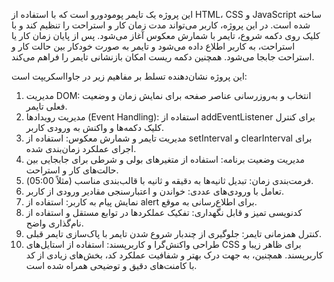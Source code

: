 این پروژه یک تایمر پومودورو است که با استفاده از HTML، CSS و JavaScript ساخته شده است. در این پروژه، کاربر می‌تواند مدت زمان کار و استراحت را تنظیم کند و با کلیک روی دکمه شروع، تایمر با شمارش معکوس آغاز می‌شود. پس از پایان زمان کار یا استراحت، به کاربر اطلاع داده می‌شود و تایمر به صورت خودکار بین حالت کار و استراحت جابجا می‌شود. همچنین دکمه ریست امکان بازنشانی تایمر را فراهم می‌کند.

این پروژه نشان‌دهنده تسلط بر مفاهیم زیر در جاوااسکریپت است:
1. مدیریت DOM: انتخاب و به‌روزرسانی عناصر صفحه برای نمایش زمان و وضعیت فعلی تایمر.
2. مدیریت رویدادها (Event Handling): استفاده از addEventListener برای کنترل کلیک دکمه‌ها و واکنش به ورودی کاربر.
3. مدیریت تایمر و شمارش معکوس: استفاده از setInterval و clearInterval برای اجرای عملکرد زمان‌بندی شده.
4. مدیریت وضعیت برنامه: استفاده از متغیرهای بولی و شرطی برای جابجایی بین حالت‌های کار و استراحت.
5. فرمت‌بندی زمان: تبدیل ثانیه‌ها به دقیقه و ثانیه با قالب‌بندی مناسب (مثلاً 05:00).
6. تعامل با ورودی‌های عددی: خواندن و اعتبارسنجی مقادیر ورودی از کاربر.
7. نمایش پیام به کاربر: استفاده از alert برای اطلاع‌رسانی به موقع.
8. کدنویسی تمیز و قابل نگهداری: تفکیک عملکردها در توابع مستقل و استفاده از نام‌گذاری واضح.
9. کنترل همزمانی تایمر: جلوگیری از چندبار شروع شدن تایمر با پاک‌سازی تایمر قبلی.
10. طراحی واکنش‌گرا و کاربرپسند: استفاده از استایل‌های CSS برای ظاهر زیبا و کاربرپسند.
همچنین، به جهت درک بهتر و شفافیت عملکرد کد، بخش‌های زیادی از کد با کامنت‌های دقیق و توضیحی همراه شده است.